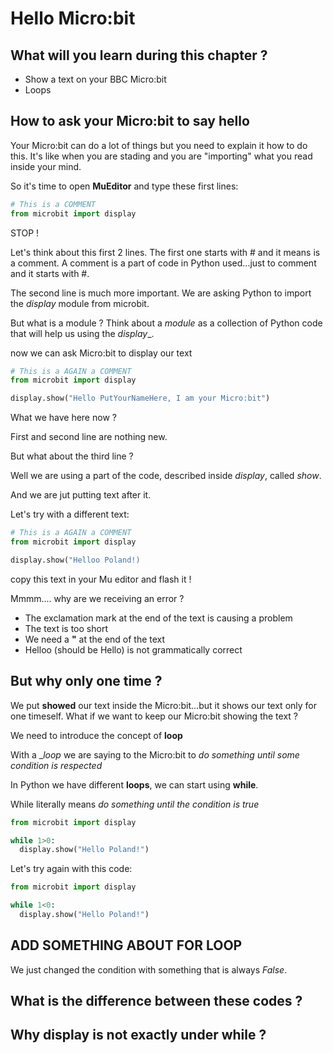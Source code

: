 # Hello Micro:bit

## What will you learn during this chapter ?

* Show a text on your BBC Micro:bit
* Loops

## How to ask your Micro:bit to say hello

Your Micro:bit can do a lot of things but you need to explain it how to do this.
It's like when you are stading and you are "importing" what you read inside your mind.

So it's time to open **MuEditor** and type these first lines:

```python
# This is a COMMENT
from microbit import display
```

STOP !

Let's think about this first 2 lines.
The first one starts with # and it means is a comment.
A comment is a part of code in Python used...just to comment and it starts with #.

The second line is much more important. We are asking Python to import the _display_ module from microbit.

But what is a module ?
Think about a _module_ as a collection of Python code that will help us using the _display__.


now we can ask Micro:bit to display our text

```python
# This is a AGAIN a COMMENT
from microbit import display

display.show("Hello PutYourNameHere, I am your Micro:bit")
```

What we have here now ?

First and second line are nothing new.

But what about the third line ?

Well we are using a part of the code, described inside _display_, called _show_.

And we are jut putting text after it.

Let's try with a different text:

```python
# This is a AGAIN a COMMENT
from microbit import display

display.show("Helloo Poland!)
```

copy this text in your Mu editor and flash it !

Mmmm.... why are we receiving an error ?

* The exclamation mark at the end of the text is causing a problem
* The text is too short
* We need a __"__ at the end of the text
* Helloo (should be Hello) is not grammatically correct

## But why only one time ?

We put __showed__ our text inside the Micro:bit...but it shows our text only for one timeself.
What if we want to keep our Micro:bit showing the text ?

We need to introduce the concept of __loop__

With a __loop_ we are saying to the Micro:bit to _do something until some condition is respected_

In Python we have different __loops__, we can start using __while__.

While literally means _do something until the condition is true_

```python
from microbit import display

while 1>0:
  display.show("Hello Poland!")
```

Let's try again with this code:

```python
from microbit import display

while 1<0:
  display.show("Hello Poland!")
```

## ADD SOMETHING ABOUT FOR LOOP

We just changed the condition with something that is always _False_.

## What is the difference between these codes ?

## Why display is not exactly under while ?
